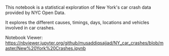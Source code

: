 This notebook is a statistical exploration of New York's car crash data provided by NYC Open Data.

It explores the different causes, timings, days, locations and vehicles involved in car crashes.

Notebook Viewer: https://nbviewer.jupyter.org/github/musaddiqsajjad/NY_car_crashes/blob/master/New%20York%20Crashes.ipynb
